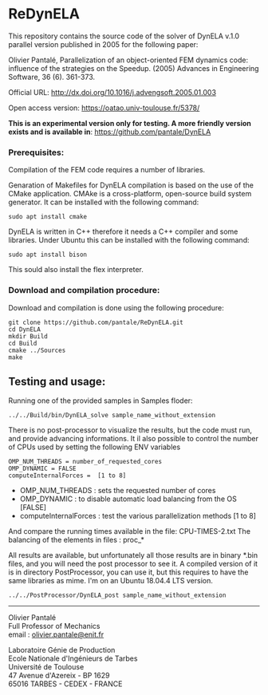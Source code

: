 # ReDynELA
This repository contains the source code of the solver of DynELA v.1.0 parallel version published in 2005 for the following paper:

Olivier Pantalé, Parallelization of an object-oriented FEM dynamics code: influence of the strategies on the Speedup. (2005) Advances in Engineering Software, 36 (6). 361-373.

Official URL: http://dx.doi.org/10.1016/j.advengsoft.2005.01.003

Open access version: https://oatao.univ-toulouse.fr/5378/

**This is an experimental version only for testing. A more friendly version exists and is available in**: https://github.com/pantale/DynELA

### Prerequisites:

Compilation of the FEM code requires a number of libraries.

Genaration of Makefiles for DynELA compilation is based on the use of the CMake application. CMAke is a cross-platform, open-source build system generator. It can be installed with the following command:

	sudo apt install cmake

DynELA is written in C++ therefore it needs a C++ compiler and some libraries. Under Ubuntu this can be installed with the following command:

	sudo apt install bison

This sould also install the flex interpreter.

### Download and compilation procedure:

Download and compilation is done using the following procedure:

	git clone https://github.com/pantale/ReDynELA.git
	cd DynELA
	mkdir Build
	cd Build
	cmake ../Sources
	make
	
## Testing and usage:

Running one of the provided samples in Samples floder:

	../../Build/bin/DynELA_solve sample_name_without_extension
	
There is no post-processor to visualize the results, but the code must run, and provide advancing informations. It il also possible to control the number of CPUs used by setting the following ENV variables

	OMP_NUM_THREADS = number_of_requested_cores
	OMP_DYNAMIC = FALSE
	computeInternalForces =  [1 to 8]

- OMP_NUM_THREADS : sets the requested number of cores
- OMP_DYNAMIC : to disable automatic load balancing from the OS [FALSE]
- computeInternalForces : test the various parallelization methods [1 to 8]

And compare the running times available in the file: CPU-TIMES-2.txt
The balancing of the elements in files : proc_*

All results are available, but unfortunately all those results are in binary *.bin files, and you will need the post processor to see it. A compiled version of it is in directory PostProcessor, you can use it, but this requires to have the same libraries as mime. I'm on an Ubuntu 18.04.4 LTS version.

	../../PostProcessor/DynELA_post sample_name_without_extension
	
***
Olivier Pantalé  
Full Professor of Mechanics  
email : olivier.pantale@enit.fr

Laboratoire Génie de Production  
Ecole Nationale d'Ingénieurs de Tarbes  
Université de Toulouse  
47 Avenue d'Azereix - BP 1629  
65016 TARBES - CEDEX - FRANCE
